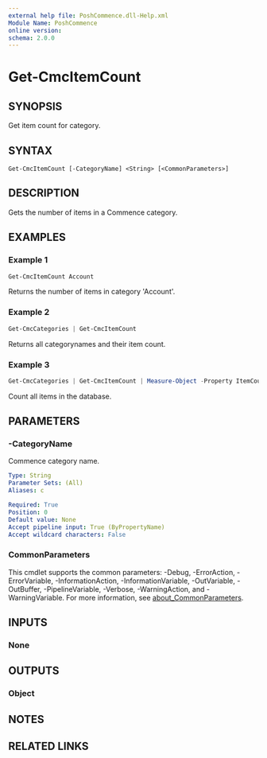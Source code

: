 ```yaml
---
external help file: PoshCommence.dll-Help.xml
Module Name: PoshCommence
online version:
schema: 2.0.0
---
```


# Get-CmcItemCount

## SYNOPSIS
Get item count for category.

## SYNTAX

```
Get-CmcItemCount [-CategoryName] <String> [<CommonParameters>]
```

## DESCRIPTION
Gets the number of items in a Commence category.

## EXAMPLES

### Example 1
```powershell
Get-CmcItemCount Account
```

Returns the number of items in category 'Account'.

### Example 2
```powershell
Get-CmcCategories | Get-CmcItemCount
```

Returns all categorynames and their item count.

### Example 3
```powershell
Get-CmcCategories | Get-CmcItemCount | Measure-Object -Property ItemCount -Sum
```

Count all items in the database.

## PARAMETERS

### -CategoryName
Commence category name.

```yaml
Type: String
Parameter Sets: (All)
Aliases: c

Required: True
Position: 0
Default value: None
Accept pipeline input: True (ByPropertyName)
Accept wildcard characters: False
```

### CommonParameters
This cmdlet supports the common parameters: -Debug, -ErrorAction, -ErrorVariable, -InformationAction, -InformationVariable, -OutVariable, -OutBuffer, -PipelineVariable, -Verbose, -WarningAction, and -WarningVariable. For more information, see [about_CommonParameters](http://go.microsoft.com/fwlink/?LinkID=113216).

## INPUTS

### None

## OUTPUTS

### Object
## NOTES

## RELATED LINKS
